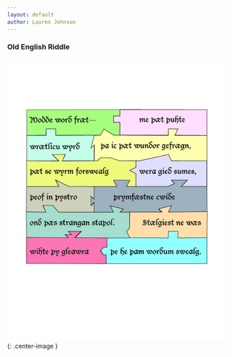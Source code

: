 ```yaml
---
layout: default
author: Lauren Johnson
---
```

### Old English Riddle

![Riddle](/images/OEpoem-LJohnson.jpg){: .center-image }